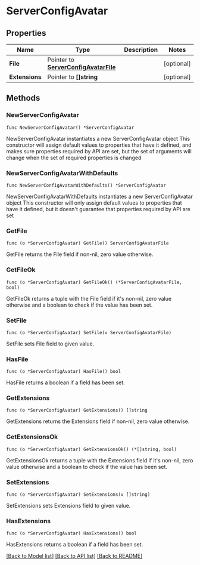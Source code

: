 # ServerConfigAvatar

## Properties

Name | Type | Description | Notes
------------ | ------------- | ------------- | -------------
**File** | Pointer to [**ServerConfigAvatarFile**](ServerConfigAvatarFile.md) |  | [optional] 
**Extensions** | Pointer to **[]string** |  | [optional] 

## Methods

### NewServerConfigAvatar

`func NewServerConfigAvatar() *ServerConfigAvatar`

NewServerConfigAvatar instantiates a new ServerConfigAvatar object
This constructor will assign default values to properties that have it defined,
and makes sure properties required by API are set, but the set of arguments
will change when the set of required properties is changed

### NewServerConfigAvatarWithDefaults

`func NewServerConfigAvatarWithDefaults() *ServerConfigAvatar`

NewServerConfigAvatarWithDefaults instantiates a new ServerConfigAvatar object
This constructor will only assign default values to properties that have it defined,
but it doesn't guarantee that properties required by API are set

### GetFile

`func (o *ServerConfigAvatar) GetFile() ServerConfigAvatarFile`

GetFile returns the File field if non-nil, zero value otherwise.

### GetFileOk

`func (o *ServerConfigAvatar) GetFileOk() (*ServerConfigAvatarFile, bool)`

GetFileOk returns a tuple with the File field if it's non-nil, zero value otherwise
and a boolean to check if the value has been set.

### SetFile

`func (o *ServerConfigAvatar) SetFile(v ServerConfigAvatarFile)`

SetFile sets File field to given value.

### HasFile

`func (o *ServerConfigAvatar) HasFile() bool`

HasFile returns a boolean if a field has been set.

### GetExtensions

`func (o *ServerConfigAvatar) GetExtensions() []string`

GetExtensions returns the Extensions field if non-nil, zero value otherwise.

### GetExtensionsOk

`func (o *ServerConfigAvatar) GetExtensionsOk() (*[]string, bool)`

GetExtensionsOk returns a tuple with the Extensions field if it's non-nil, zero value otherwise
and a boolean to check if the value has been set.

### SetExtensions

`func (o *ServerConfigAvatar) SetExtensions(v []string)`

SetExtensions sets Extensions field to given value.

### HasExtensions

`func (o *ServerConfigAvatar) HasExtensions() bool`

HasExtensions returns a boolean if a field has been set.


[[Back to Model list]](../README.md#documentation-for-models) [[Back to API list]](../README.md#documentation-for-api-endpoints) [[Back to README]](../README.md)



